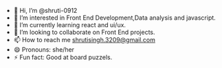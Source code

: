 - 👋 Hi, I’m @shruti-0912
- 👀 I’m interested in Front End Development,Data analysis and javascript.
- 🌱 I’m currently learning react and ui/ux.
- 💞️ I’m looking to collaborate on Front End projects.
- 📫 How to reach me shrutisingh.3209@gmail.com
- 😄 Pronouns: she/her
- ⚡ Fun fact: Good at board puzzels.

<!---
shruti-0912/shruti-0912 is a ✨ special ✨ repository because its `README.md` (this file) appears on your GitHub profile.
You can click the Preview link to take a look at your changes.
--->
